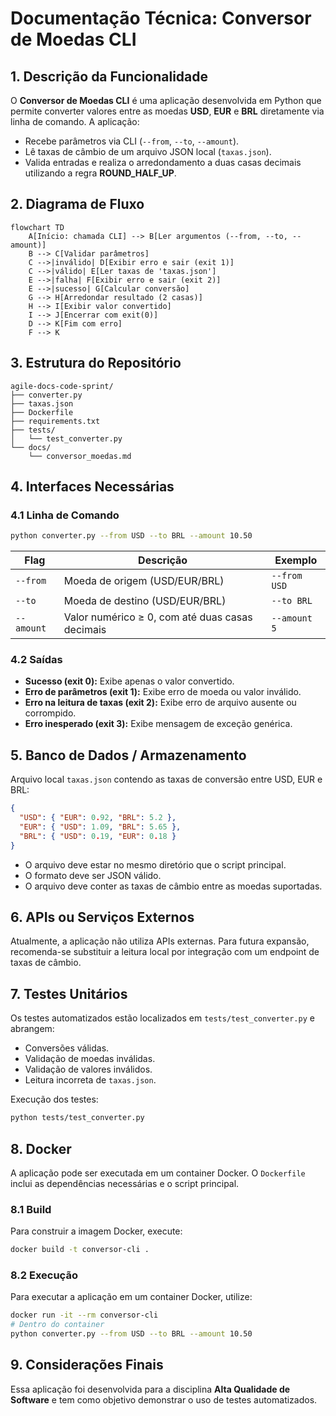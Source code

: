 # Documentação Técnica: Conversor de Moedas CLI

## 1. Descrição da Funcionalidade

O **Conversor de Moedas CLI** é uma aplicação desenvolvida em Python que permite converter valores entre as moedas **USD**, **EUR** e **BRL** diretamente via linha de comando. A aplicação:

- Recebe parâmetros via CLI (`--from`, `--to`, `--amount`).
- Lê taxas de câmbio de um arquivo JSON local (`taxas.json`).
- Valida entradas e realiza o arredondamento a duas casas decimais utilizando a regra **ROUND_HALF_UP**.

## 2. Diagrama de Fluxo

```mermaid
flowchart TD
    A[Início: chamada CLI] --> B[Ler argumentos (--from, --to, --amount)]
    B --> C[Validar parâmetros]
    C -->|inválido| D[Exibir erro e sair (exit 1)]
    C -->|válido| E[Ler taxas de 'taxas.json']
    E -->|falha| F[Exibir erro e sair (exit 2)]
    E -->|sucesso| G[Calcular conversão]
    G --> H[Arredondar resultado (2 casas)]
    H --> I[Exibir valor convertido]
    I --> J[Encerrar com exit(0)]
    D --> K[Fim com erro]
    F --> K
```

## 3. Estrutura do Repositório

```
agile-docs-code-sprint/
├── converter.py
├── taxas.json
├── Dockerfile
├── requirements.txt
├── tests/
│   └── test_converter.py
└── docs/
    └── conversor_moedas.md
```

## 4. Interfaces Necessárias

### 4.1 Linha de Comando

```bash
python converter.py --from USD --to BRL --amount 10.50
```

| Flag       | Descrição                                       | Exemplo      |
| ---------- | ----------------------------------------------- | ------------ |
| `--from`   | Moeda de origem (USD/EUR/BRL)                   | `--from USD` |
| `--to`     | Moeda de destino (USD/EUR/BRL)                  | `--to BRL`   |
| `--amount` | Valor numérico ≥ 0, com até duas casas decimais | `--amount 5` |

### 4.2 Saídas

- **Sucesso (exit 0):** Exibe apenas o valor convertido.
- **Erro de parâmetros (exit 1):** Exibe erro de moeda ou valor inválido.
- **Erro na leitura de taxas (exit 2):** Exibe erro de arquivo ausente ou corrompido.
- **Erro inesperado (exit 3):** Exibe mensagem de exceção genérica.

## 5. Banco de Dados / Armazenamento

Arquivo local `taxas.json` contendo as taxas de conversão entre USD, EUR e BRL:

```json
{
  "USD": { "EUR": 0.92, "BRL": 5.2 },
  "EUR": { "USD": 1.09, "BRL": 5.65 },
  "BRL": { "USD": 0.19, "EUR": 0.18 }
}
```

- O arquivo deve estar no mesmo diretório que o script principal.
- O formato deve ser JSON válido.
- O arquivo deve conter as taxas de câmbio entre as moedas suportadas.

## 6. APIs ou Serviços Externos

Atualmente, a aplicação não utiliza APIs externas. Para futura expansão, recomenda-se substituir a leitura local por integração com um endpoint de taxas de câmbio.

## 7. Testes Unitários

Os testes automatizados estão localizados em `tests/test_converter.py` e abrangem:

- Conversões válidas.
- Validação de moedas inválidas.
- Validação de valores inválidos.
- Leitura incorreta de `taxas.json`.

Execução dos testes:

```bash
python tests/test_converter.py
```

## 8. Docker

A aplicação pode ser executada em um container Docker. O `Dockerfile` inclui as dependências necessárias e o script principal.

### 8.1 Build

Para construir a imagem Docker, execute:

```bash
docker build -t conversor-cli .
```

### 8.2 Execução

Para executar a aplicação em um container Docker, utilize:

```bash
docker run -it --rm conversor-cli
# Dentro do container
python converter.py --from USD --to BRL --amount 10.50
```

## 9. Considerações Finais

Essa aplicação foi desenvolvida para a disciplina **Alta Qualidade de Software** e tem como objetivo demonstrar o uso de testes automatizados.

```

```
